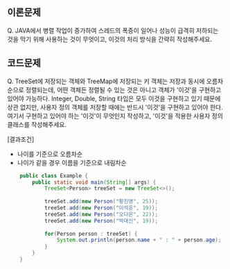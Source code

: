 ## 이론문제
Q. JAVA에서 병렬 작업이 증가하여 스레드의 폭증이 일어나 성능이 급격히 저하되는 것을 막기 위해 사용하는 것이 무엇이고, 이것의 처리 방식을 간략히 작성해주세요.


## 코드문제
Q. TreeSet에 저장되는 객체와 TreeMap에 저장되는 키 객체는 저장과 동시에 오름차순으로 정렬되는데, 어떤 객체든 정렬될 수 있는 것은 아니고 객체가 '이것'을 구현하고 있어야 가능하다.
Integer, Double, String 타입은 모두 이것을 구현하고 있기 때문에 상관 없지만, 사용자 정의 객체를 저장할 때에는 반드시 '이것'을 구현하고 있어야 한다.
여기서 구현하고 있어야 하는 '이것'이 무엇인지 작성하고, '이것'을 적용한 사용자 정의 클래스를 작성해주세요. 

 [결과조건]
  - 나이를 기준으로 오름차순
  - 나이가 같을 경우 이름을 기준으로 내림차순

```java 
    public class Example {
        public static void main(String[] args) {
            TreeSet<Person> treeSet = new TreeSet<>();
    
            treeSet.add(new Person("황진영", 25));
            treeSet.add(new Person("이석운", 19));
            treeSet.add(new Person("오다은", 22));
            treeSet.add(new Person("박대신", 19));
    
            for(Person person : treeSet) {
                System.out.println(person.name + " : " + person.age);
            }
        }
    }   
```
